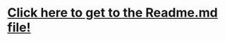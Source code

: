 # [Click here to get to the Readme.md file!](https://github.com/BlizzCrafter/MonoGame.Forms/tree/master#readme)
